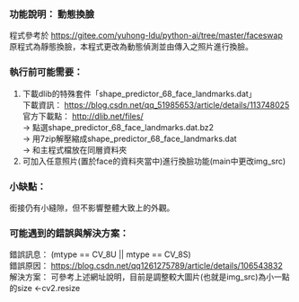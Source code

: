 ### 功能說明： 動態換臉  
程式參考於 https://gitee.com/yuhong-ldu/python-ai/tree/master/faceswap  
原程式為靜態換臉，本程式更改為動態偵測並由傳入之照片進行換臉。  
### 執行前可能需要：
1. 下載dlib的特殊套件「shape_predictor_68_face_landmarks.dat」  
   下載資訊： https://blog.csdn.net/qq_51985653/article/details/113748025  
   官方下載點： http://dlib.net/files/   
   -> 點選shape_predictor_68_face_landmarks.dat.bz2   
   -> 用7zip解壓縮成shape_predictor_68_face_landmarks.dat  
   -> 和主程式檔放在同層資料夾    
2. 可加入任意照片(置於face的資料夾當中)進行換臉功能(main中更改img_src)
### 小缺點：  
銜接仍有小縫隙，但不影響整體大致上的外觀。
### 可能遇到的錯誤與解決方案：  
錯誤訊息： (mtype == CV_8U || mtype == CV_8S)  
錯誤原因： https://blog.csdn.net/qq1261275789/article/details/106543832  
解決方案： 可參考上述網址說明，目前是調整較大圖片(也就是img_src)為小一點的size <-cv2.resize

